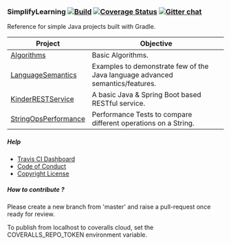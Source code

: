 ### SimplifyLearning [![Build](https://travis-ci.org/sachinlala/SimplifyLearning.svg)](https://travis-ci.org/sachinlala/SimplifyLearning) [![Coverage Status](https://coveralls.io/repos/github/sachinlala/SimplifyLearning/badge.svg?branch=master)](https://coveralls.io/github/sachinlala/SimplifyLearning?branch=master) [![Gitter chat](https://badges.gitter.im/sachinlala/repo.png)](https://gitter.im/SimplifyLearning)
Reference for simple Java projects built with Gradle.

|Project|Objective|
|-------|----------|
|[Algorithms](Algorithms)|Basic Algorithms.|
|[LanguageSemantics](LanguageSemantics)|Examples to demonstrate few of the Java language advanced semantics/features.|
|[KinderRESTService](KinderRESTService)|A basic Java & Spring Boot based RESTful service.|
|[StringOpsPerformance](StringOpsPerformance)|Performance Tests to compare different operations on a String.|

##### Help
* [Travis CI Dashboard](https://travis-ci.org/sachinlala/SimplifyLearning)
* [Code of Conduct](https://www.contributor-covenant.org/version/1/4/code-of-conduct/)
* [Copyright License](LICENSE)

##### How to contribute ?
Please create a new branch from 'master' and raise a pull-request once ready for review.

To publish from localhost to coveralls cloud, set the COVERALLS_REPO_TOKEN environment variable.